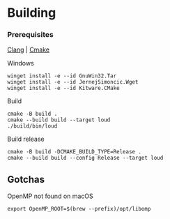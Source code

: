 # Building

### Prerequisites

[Clang](https://releases.llvm.org/download.html) | [Cmake](https://cmake.org/download/)

Windows

```console
winget install -e --id GnuWin32.Tar
winget install -e --id JernejSimoncic.Wget
winget install -e --id Kitware.CMake
```

Build

```console
cmake -B build .
cmake --build build --target loud
./build/bin/loud
```

Build release

```console
cmake -B build -DCMAKE_BUILD_TYPE=Release .
cmake --build build --config Release --target loud
```

## Gotchas

OpenMP not found on macOS

```console
export OpenMP_ROOT=$(brew --prefix)/opt/libomp
```
